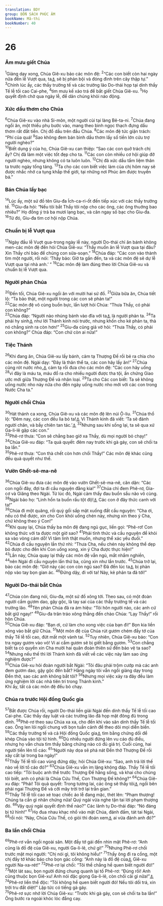```yaml
---
translation: BDY
group: BỐN SÁCH PHÚC ÂM
bookName: Mã-thi 
bookNumber: 40
---
```


<div class="title"><h1>26</h1><h3>Âm mưu giết Chúa</h3></div>
<span class="verse mat_26_1"><sup>1</sup>Giảng dạy xong, Chúa Giê-xu bảo các môn đệ: </span>
<span class="verse mat_26_2"><sup>2</sup>“Các con biết còn hai ngày nữa đến lễ Vượt qua, ta<a href="#" data-toggle="tooltip" data-placement="bottom" title="Nt Con Loài Người">⚓</a> sẽ bị phản bội và đóng đinh trên cây thập tự.” </span>
<span class="verse mat_26_3"><sup>3</sup>Chính lúc ấy, các thầy trưởng tế và các trưởng lão Do-thái họp tại dinh thầy Tế lễ tối cao Cai-phe, </span>
<span class="verse mat_26_4"><sup>4</sup>tìm mưu kế xảo trá để bắt giết Chúa Giê-xu. </span>
<span class="verse mat_26_5"><sup>5</sup>Họ quyết định chờ qua ngày lễ, để dân chúng khỏi náo động.</span>
<div class="title"><h3>Xức dầu thơm cho Chúa</h3></div>
<span class="verse mat_26_6"><sup>6</sup>Chúa Giê-xu vào nhà Si-môn, một người cùi tại làng Bê-ta-ni. </span>
<span class="verse mat_26_7"><sup>7</sup>Chúa đang ngồi ăn, một thiếu phụ bước vào, mang theo bình ngọc thạch đựng dầu thơm rất đắt tiền. Chị đổ dầu trên đầu Chúa. </span>
<span class="verse mat_26_8"><sup>8</sup>Các môn đệ tức giận trách: “Phí của quá! </span>
<span class="verse mat_26_9"><sup>9</sup>Sao không đem bán bình dầu thơm lấy số tiền lớn cứu trợ người nghèo?”<br/></span>
<span class="verse mat_26_10"><sup>10</sup>Biết dụng ý của họ, Chúa Giê-xu can thiệp: “Sao các con quở trách chị ấy? Chị đã làm một việc tốt đẹp cho ta. </span>
<span class="verse mat_26_11"><sup>11</sup>Các con còn nhiều cơ hội giúp đỡ người nghèo, nhưng không có ta luôn luôn. </span>
<span class="verse mat_26_12"><sup>12</sup>Chị đã xức dầu tẩm liệm thân ta trước ngày tống táng. </span>
<span class="verse mat_26_13"><sup>13</sup>Ta cho các con biết việc làm của chị hôm nay sẽ được nhắc nhở ca tụng khắp thế giới, tại những nơi Phúc âm được truyền bá.”</span>
<div class="title"><h3>Bán Chúa lấy bạc</h3></div>
<span class="verse mat_26_14"><sup>14</sup>Lúc ấy, một sứ đồ tên Giu-đa Ích-ca-ri-ốt đến tiếp xúc với các thầy trưởng tế. </span>
<span class="verse mat_26_15"><sup>15</sup>Giu-đa hỏi: “Nếu tôi bắt Thầy tôi nộp cho các ông, các ông thuởng bao nhiêu?” Họ đồng ý trả ba mươi lạng bạc, và cân ngay số bạc cho Giu-đa. </span>
<span class="verse mat_26_16"><sup>16</sup>Từ đó, Giu-đa tìm cơ hội nộp Chúa.</span>
<div class="title"><h3>Chuẩn bị lễ Vượt qua</h3></div>
<span class="verse mat_26_17"><sup>17</sup>Ngày đầu lễ Vuợt qua-trong ngày lễ này, người Do-thái chỉ ăn bánh không men-các môn đệ đến hỏi Chúa Giê-xu: “Thầy muốn ăn lễ Vượt qua tại đâu? Xin Thầy chỉ bảo để chúng con sửa-soạn.” </span>
<span class="verse mat_26_18"><sup>18</sup>Chúa đáp: “Các con vào thành tìm một người, rồi nói: ‘Thầy bảo: Giờ ta gần đến, ta và các môn đệ sẽ dự lễ Vượt qua tại nhà anh.’ ” </span>
<span class="verse mat_26_19"><sup>19</sup>Các môn đệ làm đúng theo lời Chúa Giê-xu và chuẩn bị lễ Vượt qua.</span>
<div class="title"><h3>Người phản Chúa</h3></div>
<span class="verse mat_26_20"><sup>20</sup>Đến tối, Chúa Giê-xu ngồi ăn với mười hai sứ đồ. </span>
<span class="verse mat_26_21"><sup>21</sup>Giữa bữa ăn, Chúa tiết lộ: “Ta bảo thật, một người trong các con sẽ phản ta!”<br/></span>
<span class="verse mat_26_22"><sup>22</sup>Các môn đệ vô cùng buồn bực, lần lượt hỏi Chúa: “Thưa Thầy, có phải con không?”<br/></span>
<span class="verse mat_26_23"><sup>23</sup>Chúa đáp: “Người nào nhúng bánh vào đĩa với ta<a href="#" data-toggle="tooltip" data-placement="bottom" title="Ctd cùng ăn với ta">⚓</a> là người phản ta. </span>
<span class="verse mat_26_24"><sup>24</sup>Ta phải hy sinh<a href="#" data-toggle="tooltip" data-placement="bottom" title="Nt Con Loài Người đi">⚓</a> như lời Thánh kinh nói trước, nhưng khốn cho kẻ phản ta, thà nó chẳng sinh ra còn hơn!” </span>
<span class="verse mat_26_25"><sup>25</sup>Giu-đa cũng giả vờ hỏi: “Thưa Thầy, có phải con không?” Chúa đáp: “Con chứ còn ai nữa!”</span>
<div class="title"><h3>Tiệc Thánh</h3></div>
<span class="verse mat_26_26"><sup>26</sup>Khi đang ăn, Chúa Giê-xu lấy bánh, cảm tạ Thượng Đế rồi bẻ ra chia cho các môn đệ. Ngài dạy: “Đây là thân thể ta, các con hãy lấy ăn!” </span>
<span class="verse mat_26_27"><sup>27</sup>Chúa cũng rót nước nho,<a href="#" data-toggle="tooltip" data-placement="bottom" title="Nt chén">⚓</a> cảm tạ rồi đưa cho các môn đệ: “Các con hãy uống </span>
<span class="verse mat_26_28"><sup>28</sup>vì đây là máu ta, máu đổ ra cho nhiều người được tha tội, ấn chứng Giao ước mới giữa Thượng Đế và nhân loại. </span>
<span class="verse mat_26_29"><sup>29</sup>Ta cho Các con biết: Ta sẽ không uống nước nho này nữa cho đến ngày uống nước nho mới với các con trong Nước Cha ta.”</span>
<div class="title"><h3>Người chối Chúa</h3></div>
<span class="verse mat_26_30"><sup>30</sup>Hát thánh ca xong, Chúa Giê-xu và các môn đệ lên núi Ô-liu. </span>
<span class="verse mat_26_31"><sup>31</sup>Chúa thổ lộ: “Đêm nay, các con đều lìa bỏ ta!<a href="#" data-toggle="tooltip" data-placement="bottom" title="Nt vấp phạm vì ta">⚓</a> Vì Thánh kinh đã viết: ‘Ta sẽ đánh người chăn, và bầy chiên tan tác.’<a href="#" data-toggle="tooltip" data-placement="bottom" title="Xa-cha-ri 13:7">⚓</a> </span>
<span class="verse mat_26_32"><sup>32</sup>Nhưng sau khi sống lại, ta sẽ qua xứ Ga-li-lê gặp các con.”<br/></span>
<span class="verse mat_26_33"><sup>33</sup>Phê-rơ thưa: “Con sẽ chẳng bao giờ xa Thầy, dù mọi người bỏ chạy!”<br/></span>
<span class="verse mat_26_34"><sup>34</sup>Chúa Giê-xu đáp: “Ta quả quyết: đêm nay trước khi gà gáy, con sẽ chối ta ba lần.”<br/></span>
<span class="verse mat_26_35"><sup>35</sup>Phê-rơ thưa: “Con thà chết còn hơn chối Thầy!” Các môn đệ khác cũng đều quả quyết như thế.</span>
<div class="title"><h3>Vườn Ghết-sê-ma-nê</h3></div>
<span class="verse mat_26_36"><sup>36</sup>Chúa Giê-xu đưa các môn đệ vào vườn Ghết-sê-ma-nê, căn dặn: “Các con ngồi đây, đợi ta đi cầu nguyện đằng kia!” </span>
<span class="verse mat_26_37"><sup>37</sup>Chúa chỉ đem Phê-rơ, Gia-cơ và Giăng theo Ngài. Từ lúc đó, Ngài cảm thấy đau buồn sầu não vô cùng. </span>
<span class="verse mat_26_38"><sup>38</sup>Ngài bảo họ: “Linh hồn ta buồn rầu tột độ!<a href="#" data-toggle="tooltip" data-placement="bottom" title="Nt buồn rầu đến chết">⚓</a> Các con ở đây thức canh với ta!”<br/></span>
<span class="verse mat_26_39"><sup>39</sup>Chúa đi một quãng, rồi quỳ gối sấp mặt xuống đất cầu nguyện: “Cha ơi, nếu có thể được, xin cho Con khỏi uống chén này, nhưng xin theo ý Cha, chứ không theo ý Con!”<br/></span>
<span class="verse mat_26_40"><sup>40</sup>Khi quay lại, Chúa thấy ba môn đệ đang ngủ gục, liền gọi: “Phê-rơ! Con không thức với ta được một giờ sao? </span>
<span class="verse mat_26_41"><sup>41</sup>Phải tỉnh thức và cầu nguyện để khỏi sa vào vòng cám dỗ! Vì tâm linh thật muốn, nhưng thể xác yếu đuối.”<br/></span>
<span class="verse mat_26_42"><sup>42</sup>Chúa đi cầu nguyện lần thứ nhì: “Thưa Cha, nếu chén này không thể dẹp bỏ được cho đến khi Con uống xong, xin ý Cha được thực hiện!”<br/></span>
<span class="verse mat_26_43"><sup>43</sup>Lần này, Chúa quay lại thấy các môn đệ vẫn ngủ, mắt nhắm nghiền, </span>
<span class="verse mat_26_44"><sup>44</sup>nên Ngài đi cầu nguyện lần thứ ba, cũng xin như lần trước. </span>
<span class="verse mat_26_45"><sup>45</sup>Chúa trở lại, bảo các môn đệ: “Giờ này các con còn ngủ sao? Đã đến lúc ta<a href="#" data-toggle="tooltip" data-placement="bottom" title="Nt Con Loài Người">⚓</a> bị phản nộp vào tay bọn gian ác. </span>
<span class="verse mat_26_46"><sup>46</sup>Đứng dậy, đi với ta! Này, kẻ phản ta đã tới!”</span>
<div class="title"><h3>Người Do-thái bắt Chúa</h3></div>
<span class="verse mat_26_47"><sup>47</sup>Chúa còn đang nói, Giu-đa, một sứ đồ xông tới. Theo sau, có một đoàn người cầm gựơm dao, gậy gộc, là tay sai của các thầy trưởng tế và các trưởng lão. </span>
<span class="verse mat_26_48"><sup>48</sup>Tên phản Chúa đã ra ám hiệu: “Tôi hôn người nào, các anh cứ bắt giữ ngay!” </span>
<span class="verse mat_26_49"><sup>49</sup>Giu-đa trân tráo xông thẳng đến chào Chúa: “Lạy Thầy!” rồi hôn Chúa.<br/></span>
<span class="verse mat_26_50"><sup>50</sup>Chúa Giê-xu đáp: “Bạn ơi, cứ làm cho xong việc của bạn đi!” Bọn kia liền xông vào bắt giữ Chúa. </span>
<span class="verse mat_26_51"><sup>51</sup>Một môn đệ của Chúa rút gươm chém đầy tớ của thầy Tế lễ tối cao, đứt mất một vành tai. </span>
<span class="verse mat_26_52"><sup>52</sup>Tuy nhiên, Chúa Giê-xu bảo: “Con tra ngay gươm vào vỏ! Vi ai cầm gươm sẽ bị giết bằng gươm. </span>
<span class="verse mat_26_53"><sup>53</sup>Con chẳng biết ta có quyền xin Cha mười hai quân đoàn thiên sứ đến bảo vệ ta sao? </span>
<span class="verse mat_26_54"><sup>54</sup>Nhưng nếu thế thì lời Thánh kinh đã viết về các việc này làm sao ứng nghiệm được?”<br/></span>
<span class="verse mat_26_55"><sup>55</sup>Chúa Giê-xu hỏi đoàn người bắt Ngài: “Tôi đâu phải trộm cướp mà các anh đem gươm dao, gậy gộc đến bắt? Hằng ngày tôi vẫn ngồi giảng dạy trong Đền thờ, sao các anh không bắt tôi? </span>
<span class="verse mat_26_56"><sup>56</sup>Nhưng mọi việc xảy ra đây đều làm ứng nghiệm lời các nhà tiên tri trong Thánh kinh.”<br/>Khi ấy, tất cả các môn đệ đều bỏ chạy.</span>
<div class="title"><h3>Chúa ra trước Hội đồng Quốc gia</h3></div>
<span class="verse mat_26_57"><sup>57</sup>Bắt được Chúa rồi, người Do-thái liền giải Ngài đến dinh thầy Tế lễ tối cao Cai-phe. Các thầy dạy luật và các trưởng lão đã họp mặt đông đủ trong dinh. </span>
<span class="verse mat_26_58"><sup>58</sup>Phê-rơ theo sau Chúa xa xa, cho đến khi vào sân dinh thầy Tế lễ tối cao. Ông len lỏi ngồi chung với bọn tuần cảnh để theo dõi mọi diễn biến. </span>
<span class="verse mat_26_59"><sup>59</sup>Các thầy trưởng tế và cả Hội đồng Quốc gia<a href="#" data-toggle="tooltip" data-placement="bottom" title="Nt sunédrion (Hội đồng gồm 70 trưởng tế, thầy dạy luật và trưởng lão Do-thái đại diện cho toàn dân, có quyền xử các vụ án lớn về tôn giáo)">⚓</a> tìm bằng chứng dổi để khép Chúa vào tội tử hình. </span>
<span class="verse mat_26_60"><sup>60</sup>Dù nhiều người đứng lên vu cáo đủ điều, nhưng họ vẫn chưa tìm thấy bằng chứng nào có đủ giá trị. Cuối cùng, hai người tiến lên tố cáo: </span>
<span class="verse mat_26_61"><sup>61</sup>“Người này dọa sẽ phá nát Đền thở Thượng Đế rồi xây cất lại trong ba ngày!”<br/></span>
<span class="verse mat_26_62"><sup>62</sup>Thầy Tế lễ tối cao vùng đứng dậy, hỏi Chúa Giê-xu: “Sao, anh trả lời thế nào về lời tố cáo đó?” </span>
<span class="verse mat_26_63"><sup>63</sup>Chúa Giê-xu vẫn im lặng không đáp. Thầy Tế lễ tối cao tiếp: “Tôi buộc anh thề trước Thượng Đế hằng sống, và khai cho chúng tôi biết, anh có phải là Chúa Cứu Thế, Con Thượng Đế không?” </span>
<span class="verse mat_26_64"><sup>64</sup>Chúa Giê-xu đáp: “Phải! Tôi quả quyết: Trong tương lai, các ông sẽ thấy tôi<a href="#" data-toggle="tooltip" data-placement="bottom" title="Nt Con Loài Người">⚓</a> ngồi bên phải ngai Thượng Đế và cỡi mây trời trở lại trần gian.”<br/></span>
<span class="verse mat_26_65"><sup>65</sup>Thầy Tế lễ tối cao xé toạc chiếc áo lễ đang mặc, thét lên: “Phạm thượng! Chúng ta cần gì nhân chứng nữa! Quý ngài vừa nghe tận tai lời phạm thượng đó. </span>
<span class="verse mat_26_66"><sup>66</sup>Vậy quý ngài quyết định thế nào?” Các lãnh tụ Do-thái đáp: “Nó đáng bị tử hình!” </span>
<span class="verse mat_26_67"><sup>67</sup>Họ đua nhau khạc nhổ vào mặt Chúa, đánh đấm, tát tai Ngài, </span>
<span class="verse mat_26_68"><sup>68</sup>rồi nói: “Này, Chúa Cứu Thế, có giỏi thì đoán xem<a href="#" data-toggle="tooltip" data-placement="bottom" title="Nt nói tiên tri">⚓</a> ai vừa đánh anh đó?”</span>
<div class="title"><h3>Ba lần chối Chúa</h3></div>
<span class="verse mat_26_69"><sup>69</sup>Phê-rơ vẫn ngồi ngoài sân. Một đầy tớ gái đến nhìn mặt Phê-rơ: “Anh cũng là đồ đệ của Giê-xu, người Ga-li-lê, chứ gì!”  </span>
<span class="verse mat_26_70"><sup>70</sup>Nhưng Phê-rơ chối trước mặt mọi người: “Chị nói gì, tôi không hiểu!” </span>
<span class="verse mat_26_71"><sup>71</sup>Thấy ông đi ra cổng, một chị đầy tớ khác báo cho bọn gác cổng: “Anh này là đồ đệ của<a href="#" data-toggle="tooltip" data-placement="bottom" title="Nt đã ở với">⚓</a> Giê-xu người Na-xa-rét!” </span>
<span class="verse mat_26_72"><sup>72</sup>Phê-rơ lại chối: “Tôi thề chẳng hề quen biết người đó!”<br/></span>
<span class="verse mat_26_73"><sup>73</sup>Một lát sau, bọn người đứng chung quanh lại tố Phê-rơ: “Đúng rồi! Anh cũng thuộc bọn Giê-xu! Anh nói đặc giọng Ga-li-lê, còn chối cãi gì nữa!”<a href="#" data-toggle="tooltip" data-placement="bottom" title="Cdt giọng nói của anh làm cho anh bị lộ tẩy">⚓</a><br/></span>
<span class="verse mat_26_74"><sup>74</sup>Phê-rơ liền thề độc: “Tôi không hề quen biết người đó! Nếu tôi dối trá, xin trời tru đất diệt!” Lập tức có tiếng gà gáy.<br/></span>
<span class="verse mat_26_75"><sup>75</sup>Phê-rơ sực nhớ lời Chúạ Giê-xu: “Trước khi gà gáy, con sẽ chối ta ba lần!” Ông bước ra ngoài khóc lóc đắng cay.</span>
